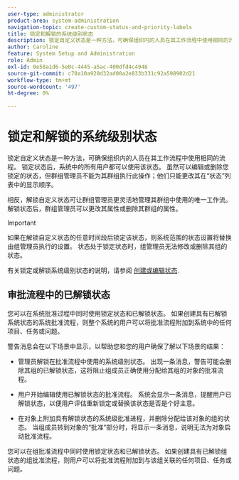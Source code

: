 ```yaml
---
user-type: administrator
product-area: system-administration
navigation-topic: create-custom-status-and-priority-labels
title: 锁定和解锁的系统级别状态
description: 锁定自定义状态是一种方法，可确保组织内的人员在其工作流程中使用相同的流程。 锁定状态后，系统中的所有用户都可以使用该状态。 虽然您可以编辑或删除该组，但群组管理员无法为其群组编辑或删除该组。 相反，解锁自定义状态可让群组管理员更灵活地管理其群组中使用的唯一工作流。 他们可以更改已解锁状态的属性，或删除其组的属性。
author: Caroline
feature: System Setup and Administration
role: Admin
exl-id: 0e58a1d6-5e0c-4445-a5ac-400dfd4c4948
source-git-commit: c70a10a920d32ad00a2e833b331c92a598902d21
workflow-type: tm+mt
source-wordcount: '497'
ht-degree: 0%

---
```


# 锁定和解锁的系统级别状态

锁定自定义状态是一种方法，可确保组织内的人员在其工作流程中使用相同的流程。 锁定状态后，系统中的所有用户都可以使用该状态。 虽然可以编辑或删除您锁定的状态，但群组管理员不能为其群组执行此操作；他们只能更改其在“状态”列表中的显示顺序。

相反，解锁自定义状态可让群组管理员更灵活地管理其群组中使用的唯一工作流。 解锁状态后，群组管理员可以更改其属性或删除其群组的属性。

>[!IMPORTANT]
>
>如果在解锁自定义状态的任意时间段后锁定该状态，则系统范围的状态设置将替换由组管理员执行的设置。 状态处于锁定状态时，组管理员无法修改或删除其组的状态。

有关锁定或解锁系统级别状态的说明，请参阅 [创建或编辑状态](../../../administration-and-setup/customize-workfront/creating-custom-status-and-priority-labels/create-or-edit-a-status.md).

## 审批流程中的已解锁状态

您可以在系统批准过程中同时使用锁定状态和已解锁状态。 如果创建具有已解锁系统状态的系统批准流程，则整个系统的用户可以将批准流程附加到系统中的任何项目、任务或问题。

警告消息会在以下场景中显示，以帮助您和您的用户确保了解以下场景的结果：

* 管理员解锁在批准流程中使用的系统级别状态。 出现一条消息，警告可能会删除其组的已解锁状态，这将阻止组成员正确使用分配给其组的对象的批准流程。

* 用户开始编辑使用已解锁状态的批准流程。 系统会显示一条消息，提醒用户已解锁状态，以便用户评估重新锁定或替换该状态是否是个好主意。

* 在对象上附加具有解锁状态的系统级批准进程，并删除分配给该对象的组的状态。 当组成员转到对象的“批准”部分时，将显示一条消息，说明无法为对象启动批准流程。

您可以在组批准流程中同时使用锁定状态和已解锁状态。 如果创建具有已解锁组状态的组批准流程，则用户可以将批准流程附加到与该组关联的任何项目、任务或问题。